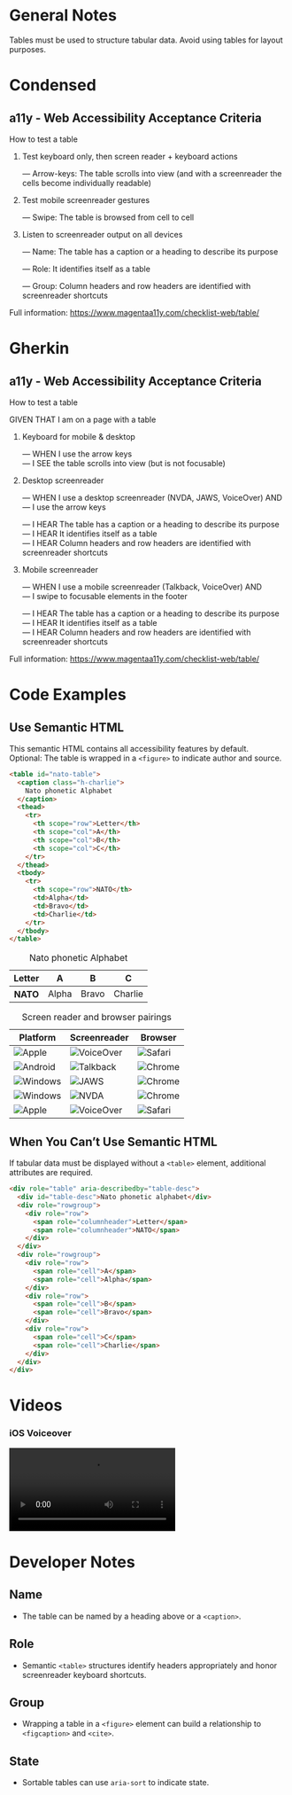 # General Notes

Tables must be used to structure tabular data. Avoid using tables for layout purposes.

# Condensed

## a11y - Web Accessibility Acceptance Criteria

How to test a table

1. Test keyboard only, then screen reader + keyboard actions

   &mdash; Arrow-keys: The table scrolls into view (and with a screenreader the cells become individually readable)

2. Test mobile screenreader gestures

   &mdash; Swipe: The table is browsed from cell to cell

3. Listen to screenreader output on all devices

   &mdash; Name: The table has a caption or a heading to describe its purpose

   &mdash; Role: It identifies itself as a table

   &mdash; Group: Column headers and row headers are identified with screenreader shortcuts

Full information: https://www.magentaa11y.com/checklist-web/table/

# Gherkin

## a11y - Web Accessibility Acceptance Criteria

How to test a table

GIVEN THAT I am on a page with a table

1. Keyboard for mobile & desktop

   &mdash; WHEN I use the arrow keys  
   &mdash; I SEE the table scrolls into view (but is not focusable)

2. Desktop screenreader

   &mdash; WHEN I use a desktop screenreader (NVDA, JAWS, VoiceOver) AND  
   &mdash; I use the arrow keys

   &mdash; I HEAR The table has a caption or a heading to describe its purpose  
   &mdash; I HEAR It identifies itself as a table  
   &mdash; I HEAR Column headers and row headers are identified with screenreader shortcuts

3. Mobile screenreader

   &mdash; WHEN I use a mobile screenreader (Talkback, VoiceOver) AND  
   &mdash; I swipe to focusable elements in the footer

   &mdash; I HEAR The table has a caption or a heading to describe its purpose  
   &mdash; I HEAR It identifies itself as a table  
   &mdash; I HEAR Column headers and row headers are identified with screenreader shortcuts

Full information: https://www.magentaa11y.com/checklist-web/table/

# Code Examples

## Use Semantic HTML

This semantic HTML contains all accessibility features by default.  
Optional: The table is wrapped in a `<figure>` to indicate author and source.

```html
<table id="nato-table">
  <caption class="h-charlie">
    Nato phonetic Alphabet
  </caption>
  <thead>
    <tr>
      <th scope="row">Letter</th>
      <th scope="col">A</th>
      <th scope="col">B</th>
      <th scope="col">C</th>
    </tr>
  </thead>
  <tbody>
    <tr>
      <th scope="row">NATO</th>
      <td>Alpha</td>
      <td>Bravo</td>
      <td>Charlie</td>
    </tr>
  </tbody>
</table>
```

<table class="text-center">
  <caption>
    Nato phonetic Alphabet
  </caption>
  <thead>
    <tr>
      <th scope="row">Letter</th>
      <th scope="col">A</th>
      <th scope="col">B</th>
      <th scope="col">C</th>
    </tr>
  </thead>
  <tbody>
    <tr>
      <th scope="row">NATO</th>
      <td>Alpha</td>
      <td>Bravo</td>
      <td>Charlie</td>
    </tr>
  </tbody>
</table>

<table class="text-center">
<caption>
    Screen reader and browser pairings
  </caption>
  <thead>
    <tr>
      <th>Platform</th>
      <th>Screenreader</th>
      <th>Browser</th>
    </tr>
  </thead>
  <tbody>
    <tr>
      <td>
        <img src="images/icons/logo-apple.svg" alt="Apple"> 
      </td>
      <td>
        <img src="images/icons/logo-apple.svg" alt="VoiceOver"> 
      </td>
      <td>
        <img src="images/icons/logo-safari.svg" alt="Safari"> 
      </td>
    </tr>
    <tr>
      <td>
        <img src="images/icons/logo-android.svg" alt="Android"> 
      </td>
      <td>
        <img src="images/icons/logo-talkback.svg" alt="Talkback"> 
      </td>
      <td>
        <img src="images/icons/logo-chrome.svg" alt="Chrome">
      </td>
    </tr>
    <tr>
      <td>
        <img src="images/icons/logo-windows.svg" alt="Windows"> 
      </td>
      <td>
        <img src="images/icons/logo-jaws.svg" alt="JAWS">
      </td>
      <td>
        <img src="images/icons/logo-chrome.svg" alt="Chrome"> 
      </td>
    </tr>
    <tr>
      <td>
        <img src="images/icons/logo-windows.svg" alt="Windows">
      </td>
      <td>
        <img src="images/icons/logo-nvda.svg" alt="NVDA">
      </td>
      <td>
        <img src="images/icons/logo-chrome.svg" alt="Chrome"> 
      </td>
    </tr>
    <tr>
      <td>
        <img src="images/icons/logo-apple.svg" alt="Apple">
      </td>
      <td>
        <img src="images/icons/logo-apple.svg" alt="VoiceOver"> 
      </td>
      <td>
        <img src="images/icons/logo-safari.svg" alt="Safari"> 
      </td>
    </tr>
  </tbody>
</table>

## When You Can’t Use Semantic HTML

If tabular data must be displayed without a `<table>` element, additional attributes are required.

```html
<div role="table" aria-describedby="table-desc">
  <div id="table-desc">Nato phonetic alphabet</div>
  <div role="rowgroup">
    <div role="row">
      <span role="columnheader">Letter</span>
      <span role="columnheader">NATO</span>
    </div>
  </div>
  <div role="rowgroup">
    <div role="row">
      <span role="cell">A</span>
      <span role="cell">Alpha</span>
    </div>
    <div role="row">
      <span role="cell">B</span>
      <span role="cell">Bravo</span>
    </div>
    <div role="row">
      <span role="cell">C</span>
      <span role="cell">Charlie</span>
    </div>
  </div>
</div>
```

# Videos

### iOS Voiceover

<video controls>
  <source src="media/video/table_ios.webm" type="video/webm">
  Your browser does not support the video tag.
</video>

# Developer Notes

## Name

- The table can be named by a heading above or a `<caption>`.

## Role

- Semantic `<table>` structures identify headers appropriately and honor screenreader keyboard shortcuts.

## Group

- Wrapping a table in a `<figure>` element can build a relationship to `<figcaption>` and `<cite>`.

## State

- Sortable tables can use `aria-sort` to indicate state.
